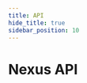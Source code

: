 ```yaml
---
title: API
hide_title: true
sidebar_position: 10
---
```

# Nexus API
<swagger-ui src="http://127.0.0.1:8001/openapi.json" try-it-out-enabled="false" authorize-button="false" />